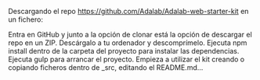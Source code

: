 Descargando el repo https://github.com/Adalab/Adalab-web-starter-kit en un fichero:



Entra en GitHub y junto a la opción de clonar está la opción de descargar el repo en un ZIP.
Descárgalo a tu ordenador y descomprímelo.
Ejecuta npm install dentro de la carpeta del proyecto para instalar las dependencias.
Ejecuta gulp para arrancar el proyecto.
Empieza a utilizar el kit creando o copiando ficheros dentro de _src, editando el README.md...